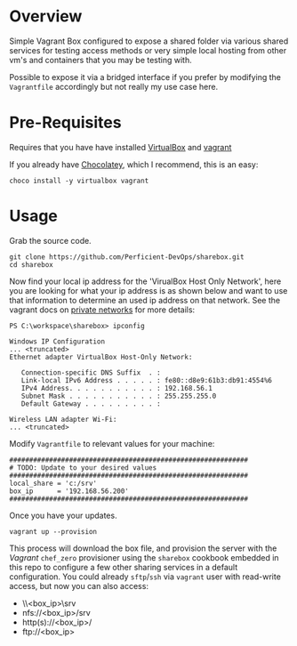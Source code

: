 # Overview

Simple Vagrant Box configured to expose a shared folder via various shared services for testing access methods or very simple local hosting from other vm's and containers that you may be testing with.

Possible to expose it via a bridged interface if you prefer by modifying the `Vagrantfile` accordingly but not really my use case here.

# Pre-Requisites

Requires that you have have installed [VirtualBox](https://www.virtualbox.org/wiki/Downloads) and [vagrant](https://www.vagrantup.com)

If you already have [Chocolatey](https://chocolatey.org/), which I recommend, this is an easy:

    choco install -y virtualbox vagrant

# Usage

Grab the source code.

    git clone https://github.com/Perficient-DevOps/sharebox.git
    cd sharebox

Now find your local ip address for the 'VirualBox Host Only Network', here you are looking for what your ip address is as shown below and want to use that information to determine an used ip address on that network. See the vagrant docs on [private networks](https://www.vagrantup.com/docs/networking/private_network.html) for more details:

    PS C:\workspace\sharebox> ipconfig

    Windows IP Configuration
    ... <truncated>
    Ethernet adapter VirtualBox Host-Only Network:

       Connection-specific DNS Suffix  . :
       Link-local IPv6 Address . . . . . : fe80::d8e9:61b3:db91:4554%6
       IPv4 Address. . . . . . . . . . . : 192.168.56.1
       Subnet Mask . . . . . . . . . . . : 255.255.255.0
       Default Gateway . . . . . . . . . :

    Wireless LAN adapter Wi-Fi:
    ... <truncated>

Modify `Vagrantfile` to relevant values for your machine:

    ############################################################
    # TODO: Update to your desired values
    ############################################################
    local_share = 'c:/srv'
    box_ip      = '192.168.56.200'
    ############################################################

Once you have your updates.

    vagrant up --provision

This process will download the box file, and provision the server with the *Vagrant* `chef_zero` provisioner using the `sharebox` cookbook embedded in this repo to configure a few other sharing services in a default configuration. You could already `sftp`/`ssh` via `vagrant` user with read-write access, but now you can also access:

 * \\\\&lt;box_ip&gt;\srv
 * nfs://&lt;box_ip&gt;/srv
 * http(s)://&lt;box_ip&gt;/
 * ftp://&lt;box_ip&gt;
